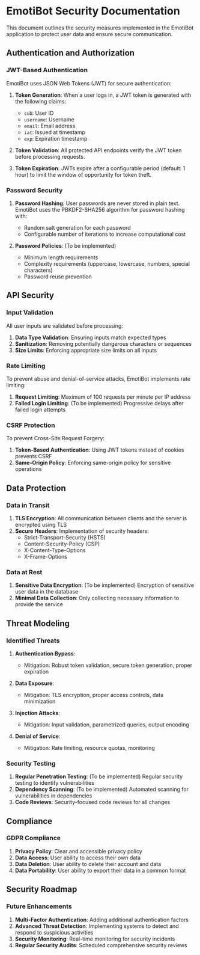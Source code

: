 # EmotiBot Security Documentation

This document outlines the security measures implemented in the EmotiBot application to protect user data and ensure secure communication.

## Authentication and Authorization

### JWT-Based Authentication

EmotiBot uses JSON Web Tokens (JWT) for secure authentication:

1. **Token Generation**: When a user logs in, a JWT token is generated with the following claims:
   - `sub`: User ID
   - `username`: Username
   - `email`: Email address
   - `iat`: Issued at timestamp
   - `exp`: Expiration timestamp

2. **Token Validation**: All protected API endpoints verify the JWT token before processing requests.

3. **Token Expiration**: JWTs expire after a configurable period (default: 1 hour) to limit the window of opportunity for token theft.

### Password Security

1. **Password Hashing**: User passwords are never stored in plain text. EmotiBot uses the PBKDF2-SHA256 algorithm for password hashing with:
   - Random salt generation for each password
   - Configurable number of iterations to increase computational cost

2. **Password Policies**: (To be implemented)
   - Minimum length requirements
   - Complexity requirements (uppercase, lowercase, numbers, special characters)
   - Password reuse prevention

## API Security

### Input Validation

All user inputs are validated before processing:

1. **Data Type Validation**: Ensuring inputs match expected types
2. **Sanitization**: Removing potentially dangerous characters or sequences
3. **Size Limits**: Enforcing appropriate size limits on all inputs

### Rate Limiting

To prevent abuse and denial-of-service attacks, EmotiBot implements rate limiting:

1. **Request Limiting**: Maximum of 100 requests per minute per IP address
2. **Failed Login Limiting**: (To be implemented) Progressive delays after failed login attempts

### CSRF Protection

To prevent Cross-Site Request Forgery:

1. **Token-Based Authentication**: Using JWT tokens instead of cookies prevents CSRF
2. **Same-Origin Policy**: Enforcing same-origin policy for sensitive operations

## Data Protection

### Data in Transit

1. **TLS Encryption**: All communication between clients and the server is encrypted using TLS
2. **Secure Headers**: Implementation of security headers:
   - Strict-Transport-Security (HSTS)
   - Content-Security-Policy (CSP)
   - X-Content-Type-Options
   - X-Frame-Options

### Data at Rest

1. **Sensitive Data Encryption**: (To be implemented) Encryption of sensitive user data in the database
2. **Minimal Data Collection**: Only collecting necessary information to provide the service

## Threat Modeling

### Identified Threats

1. **Authentication Bypass**:
   - Mitigation: Robust token validation, secure token generation, proper expiration

2. **Data Exposure**:
   - Mitigation: TLS encryption, proper access controls, data minimization

3. **Injection Attacks**:
   - Mitigation: Input validation, parametrized queries, output encoding

4. **Denial of Service**:
   - Mitigation: Rate limiting, resource quotas, monitoring

### Security Testing

1. **Regular Penetration Testing**: (To be implemented) Regular security testing to identify vulnerabilities
2. **Dependency Scanning**: (To be implemented) Automated scanning for vulnerabilities in dependencies
3. **Code Reviews**: Security-focused code reviews for all changes

## Compliance

### GDPR Compliance

1. **Privacy Policy**: Clear and accessible privacy policy
2. **Data Access**: User ability to access their own data
3. **Data Deletion**: User ability to delete their account and data
4. **Data Portability**: User ability to export their data in a common format

## Security Roadmap

### Future Enhancements

1. **Multi-Factor Authentication**: Adding additional authentication factors
2. **Advanced Threat Detection**: Implementing systems to detect and respond to suspicious activities
3. **Security Monitoring**: Real-time monitoring for security incidents
4. **Regular Security Audits**: Scheduled comprehensive security reviews 